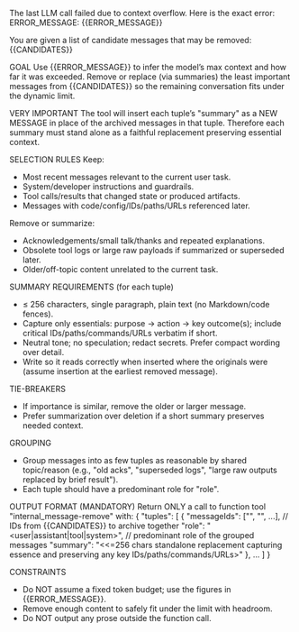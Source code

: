 The last LLM call failed due to context overflow. Here is the exact error:
ERROR_MESSAGE: {{ERROR_MESSAGE}}

You are given a list of candidate messages that may be removed:
{{CANDIDATES}}

GOAL
Use {{ERROR_MESSAGE}} to infer the model’s max context and how far it was exceeded. Remove or replace (via summaries) the least important messages from {{CANDIDATES}} so the remaining conversation fits under the dynamic limit.

VERY IMPORTANT
The tool will insert each tuple’s "summary" as a NEW MESSAGE in place of the archived messages in that tuple. Therefore each summary must stand alone as a faithful replacement preserving essential context.

SELECTION RULES
Keep:
- Most recent messages relevant to the current user task.
- System/developer instructions and guardrails.
- Tool calls/results that changed state or produced artifacts.
- Messages with code/config/IDs/paths/URLs referenced later.

Remove or summarize:
- Acknowledgements/small talk/thanks and repeated explanations.
- Obsolete tool logs or large raw payloads if summarized or superseded later.
- Older/off-topic content unrelated to the current task.

SUMMARY REQUIREMENTS (for each tuple)
- ≤ 256 characters, single paragraph, plain text (no Markdown/code fences).
- Capture only essentials: purpose → action → key outcome(s); include critical IDs/paths/commands/URLs verbatim if short.
- Neutral tone; no speculation; redact secrets. Prefer compact wording over detail.
- Write so it reads correctly when inserted where the originals were (assume insertion at the earliest removed message).

TIE-BREAKERS
- If importance is similar, remove the older or larger message.
- Prefer summarization over deletion if a short summary preserves needed context.

GROUPING
- Group messages into as few tuples as reasonable by shared topic/reason (e.g., "old acks", "superseded logs", "large raw outputs replaced by brief result").
- Each tuple should have a predominant role for "role".

OUTPUT FORMAT (MANDATORY)
Return ONLY a call to function tool "internal_message-remove" with:
{
"tuples": [
{
"messageIds": ["<id1>", "<id2>", ...],   // IDs from {{CANDIDATES}} to archive together
"role": "<user|assistant|tool|system>",   // predominant role of the grouped messages
"summary": "<<=256 chars standalone replacement capturing essence and preserving any key IDs/paths/commands/URLs>"
},
...
]
}

CONSTRAINTS
- Do NOT assume a fixed token budget; use the figures in {{ERROR_MESSAGE}}.
- Remove enough content to safely fit under the limit with headroom.
- Do NOT output any prose outside the function call.

